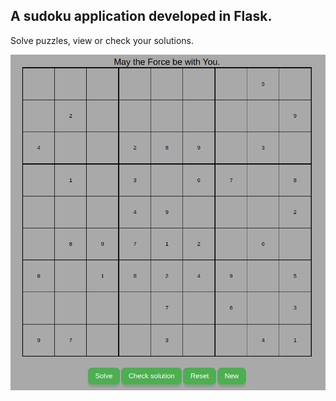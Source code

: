 ## A sudoku application developed in Flask.

Solve puzzles, view or check your solutions.

<img src="https://github.com/krish1010/sudoku/blob/main/static/snaps/initial.png" alt="here">
